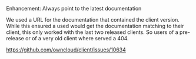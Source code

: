 Enhancement: Always point to the latest documentation

We used a URL for the documentation that contained the client version.
While this ensured a used would get the documentation matching to their client, this only worked with the last two released clients.
So users of a pre-release or of a very old client where served a 404.

https://github.com/owncloud/client/issues/10634
